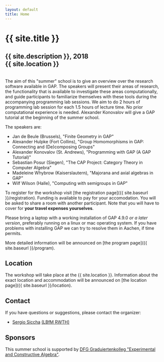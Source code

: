 ```yaml
---
layout: default
title: Home
---
```


# {{ site.title }}

## {{ site.description }}, 2018<br> {{ site.location }}

<br>
The aim of this "summer" school is to give an overview over the research software available in GAP.
The speakers will  present  their areas  of research,  the functionality  that is  available to
investigate these areas   computationally,  and   guide   participants  to   familiarize themselves
with  these tools  during the accompanying  programming lab sessions.
We aim to do 2 hours of programming lab session for each 1.5 hours of lecture time.
No prior computational experience is needed.
Alexander Konovalov will give a GAP tutorial at the beginning of the summer school.


The speakers are:
- Jan de Beule (Brussels), "Finite Geometry in GAP"
- Alexander Hulpke (Fort Collins), "Group Homomorphisms in GAP:
  Connecting and (De)composing Groups"
- Alexander Konovalov (St. Andrews), "Programming with GAP (A GAP Tutorial)"
- Sebastian Posur (Siegen), "The CAP Project: Category Theory in Computer Algebra"
- Madeleine Whybrow (Kaiserslautern), "Majorana and axial algebras in GAP"
- Wilf Wilson (Halle), "Computing with semigroups in GAP"


To register for the workshop visit [the registration page]({{ site.baseurl }}/registration).
Funding is available to pay for your accomodation. You will be asked to share a room with
another participant.
Note that you will have to cover for **your travel expenses yourselves**.

Please bring a laptop with a working installation of GAP 4.9.0
_or a later version_, preferably running on a linux or mac operating system.
If you have problems with installing GAP we can try to
resolve them in Aachen, if time permits.

More detailed information will be announced on [the program page]({{ site.baseurl }}/program).

## Location

The workshop will take place at the {{ site.location }}. Information about the
exact location and accommodation will be announced on [the location page]({{ site.baseurl }}/location).

## Contact

If you have questions or suggestions, please contact the organizer:

* [Sergio Siccha](mailto:sergio@mathb.rwth-aachen.de)
  [(LBfM RWTH)](https://www.mathb.rwth-aachen.de/Mitarbeiter/siccha.php)

## Sponsors

This summer school is supported by [DFG Graduiertenkolleg "Experimental and Constructive Algebra"](http://www.math.rwth-aachen.de/~Graduiertenkolleg/).
